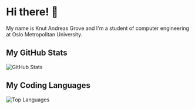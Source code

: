 # Hi there! 👋

My name is Knut Andreas Grove and I'm a student of computer engineering at Oslo Metropolitan University.

## My GitHub Stats

![GitHub Stats](https://github-readme-stats.vercel.app/api?username=[KAGrove]&show_icons=true&theme=radical)

## My Coding Languages

![Top Languages](https://github-readme-stats.vercel.app/api/top-langs/?username=[KAGrove]&theme=radical)
